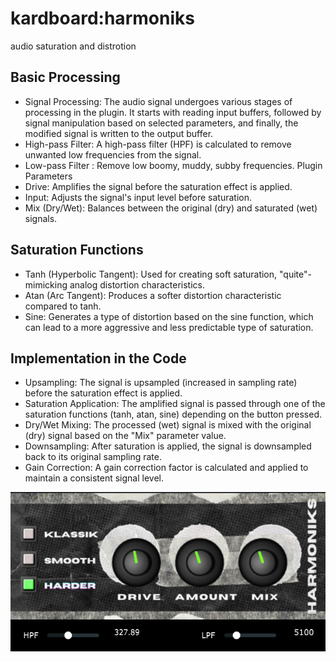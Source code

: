 # kardboard:harmoniks
audio saturation and distrotion

## Basic Processing
* Signal Processing: The audio signal undergoes various stages of processing in the plugin. It starts with reading input buffers, followed by signal manipulation based on selected parameters, and finally, the modified signal is written to the output buffer.
* High-pass Filter: A high-pass filter (HPF) is calculated to remove unwanted low frequencies from the signal.
* Low-pass Filter : Remove low boomy, muddy, subby frequencies.
Plugin Parameters
* Drive: Amplifies the signal before the saturation effect is applied.
* Input: Adjusts the signal's input level before saturation.
* Mix (Dry/Wet): Balances between the original (dry) and saturated (wet) signals.

## Saturation Functions
* Tanh (Hyperbolic Tangent): Used for creating soft saturation, "quite"-mimicking analog distortion characteristics.
* Atan (Arc Tangent): Produces a softer distortion characteristic compared to tanh.
* Sine: Generates a type of distortion based on the sine function, which can lead to a more aggressive and less predictable type of saturation.

## Implementation in the Code
* Upsampling: The signal is upsampled (increased in sampling rate) before the saturation effect is applied.
* Saturation Application: The amplified signal is passed through one of the saturation functions (tanh, atan, sine) depending on the button pressed.
* Dry/Wet Mixing: The processed (wet) signal is mixed with the original (dry) signal based on the "Mix" parameter value.
* Downsampling: After saturation is applied, the signal is downsampled back to its original sampling rate.
* Gain Correction: A gain correction factor is calculated and applied to maintain a consistent signal level.

![kardboard:harmoniks](https://github.com/P23ASURE/kardboard-harmoniks/blob/main/saturator_screenshot.png)
